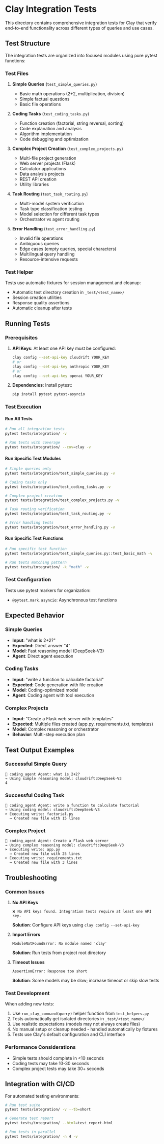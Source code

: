 # Clay Integration Tests

This directory contains comprehensive integration tests for Clay that verify end-to-end functionality across different types of queries and use cases.

## Test Structure

The integration tests are organized into focused modules using pure pytest functions:

### Test Files

1. **Simple Queries** (`test_simple_queries.py`)
   - Basic math operations (2+2, multiplication, division)
   - Simple factual questions
   - Basic file operations

2. **Coding Tasks** (`test_coding_tasks.py`)
   - Function creation (factorial, string reversal, sorting)
   - Code explanation and analysis
   - Algorithm implementation
   - Code debugging and optimization

3. **Complex Project Creation** (`test_complex_projects.py`)
   - Multi-file project generation
   - Web server projects (Flask)
   - Calculator applications
   - Data analysis projects
   - REST API creation
   - Utility libraries

4. **Task Routing** (`test_task_routing.py`)
   - Multi-model system verification
   - Task type classification testing
   - Model selection for different task types
   - Orchestrator vs agent routing

5. **Error Handling** (`test_error_handling.py`)
   - Invalid file operations
   - Ambiguous queries
   - Edge cases (empty queries, special characters)
   - Multilingual query handling
   - Resource-intensive requests

### Test Helper

Tests use automatic fixtures for session management and cleanup:
- Automatic test directory creation in `_test/<test_name>/`
- Session creation utilities
- Response quality assertions
- Automatic cleanup after tests

## Running Tests

### Prerequisites

1. **API Keys**: At least one API key must be configured:
   ```bash
   clay config --set-api-key cloudrift YOUR_KEY
   # or
   clay config --set-api-key anthropic YOUR_KEY
   # or
   clay config --set-api-key openai YOUR_KEY
   ```

2. **Dependencies**: Install pytest:
   ```bash
   pip install pytest pytest-asyncio
   ```

### Test Execution

#### Run All Tests
```bash
# Run all integration tests
pytest tests/integration/ -v

# Run tests with coverage
pytest tests/integration/ --cov=clay -v
```

#### Run Specific Test Modules
```bash
# Simple queries only
pytest tests/integration/test_simple_queries.py -v

# Coding tasks only
pytest tests/integration/test_coding_tasks.py -v

# Complex project creation
pytest tests/integration/test_complex_projects.py -v

# Task routing verification
pytest tests/integration/test_task_routing.py -v

# Error handling tests
pytest tests/integration/test_error_handling.py -v
```

#### Run Specific Test Functions
```bash
# Run specific test function
pytest tests/integration/test_simple_queries.py::test_basic_math -v

# Run tests matching pattern
pytest tests/integration/ -k "math" -v
```

### Test Configuration

Tests use pytest markers for organization:
- `@pytest.mark.asyncio`: Asynchronous test functions

## Expected Behavior

### Simple Queries
- **Input**: "what is 2+2?"
- **Expected**: Direct answer "4"
- **Model**: Fast reasoning model (DeepSeek-V3)
- **Agent**: Direct agent execution

### Coding Tasks
- **Input**: "write a function to calculate factorial"
- **Expected**: Code generation with file creation
- **Model**: Coding-optimized model
- **Agent**: Coding agent with tool execution

### Complex Projects
- **Input**: "Create a Flask web server with templates"
- **Expected**: Multiple files created (app.py, requirements.txt, templates)
- **Model**: Complex reasoning or orchestrator
- **Behavior**: Multi-step execution plan

## Test Output Examples

### Successful Simple Query
```
🤖 coding_agent Agent: what is 2+2?
→ Using simple reasoning model: cloudrift:DeepSeek-V3
4
```

### Successful Coding Task
```
🤖 coding_agent Agent: write a function to calculate factorial
→ Using coding model: cloudrift:DeepSeek-V3
➤ Executing write: factorial.py
  → Created new file with 15 lines
```

### Complex Project
```
🤖 coding_agent Agent: Create a Flask web server
→ Using complex reasoning model: cloudrift:DeepSeek-V3
➤ Executing write: app.py
  → Created new file with 25 lines
➤ Executing write: requirements.txt
  → Created new file with 3 lines
```

## Troubleshooting

### Common Issues

1. **No API Keys**
   ```
   ❌ No API keys found. Integration tests require at least one API key.
   ```
   **Solution**: Configure API keys using `clay config --set-api-key`

2. **Import Errors**
   ```
   ModuleNotFoundError: No module named 'clay'
   ```
   **Solution**: Run tests from project root directory

3. **Timeout Issues**
   ```
   AssertionError: Response too short
   ```
   **Solution**: Some models may be slow; increase timeout or skip slow tests

### Test Development

When adding new tests:

1. Use `run_clay_command(query)` helper function from `test_helpers.py`
2. Tests automatically get isolated directories in `_test/<test_name>/`
3. Use realistic expectations (models may not always create files)
4. No manual setup or cleanup needed - handled automatically by fixtures
5. Tests use Clay's default configuration and CLI interface

### Performance Considerations

- Simple tests should complete in <10 seconds
- Coding tests may take 10-30 seconds
- Complex project tests may take 30+ seconds

## Integration with CI/CD

For automated testing environments:

```bash
# Run test suite
pytest tests/integration/ -v --tb=short

# Generate test report
pytest tests/integration/ --html=test_report.html

# Run tests in parallel
pytest tests/integration/ -n 4 -v
```